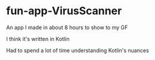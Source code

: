 # fun-app-VirusScanner
An app I made in about 8 hours to show to my GF

I think it's written in Kotlin

Had to spend a lot of time understanding Kotlin's nuances
